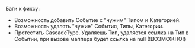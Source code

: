 Баги к фиксу:
 - Возможность добавить Событие с "чужим" Типом и Категорией.
 - Возможность удалять "чужие" События, Типы, Категории.
 - Протестить CascadeType. Удаляешь Тип, удаляется ссылка на Тип в Событии, при вызове маппера будет ссылка на null (!ВОЗМОЖНО!)
